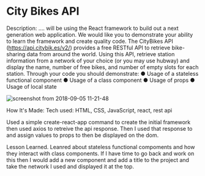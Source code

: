 # City Bikes API
Description:
.... will be using the React framework to build out a next generation web application. We
would like you to demonstrate your ability to learn the framework and create quality code.
The CityBikes API (https://api.citybik.es/v2/) provides a free RESTful API to retrieve bike-sharing data
from around the world. Using this API, retrieve station information from a network of your choice (or you
may use hubway) and display the name, number of free bikes, and number of empty slots for each
station.
Through your code you should demonstrate:
● Usage of a stateless functional component
● Usage of a class component
● Usage of props
● Usage of local state

![screenshot from 2018-09-05 11-21-48](https://user-images.githubusercontent.com/36242561/45105274-e29fb080-b101-11e8-8df5-e38ad906c389.png)

How It's Made:
Tech used: HTML, CSS, JavaScript, react, rest api

Used a simple create-react-app command to create the initial framework then used axios to retreive the api response. Then I used that response to and assign values to props to then be displayed on the dom.

Lesson Learned.
Leanred about stateless functional compoments and how they interact with class components. If I have time to go back and work on this then I would add a new component and add a title to the project and take the network I used and displayed it at the top.
